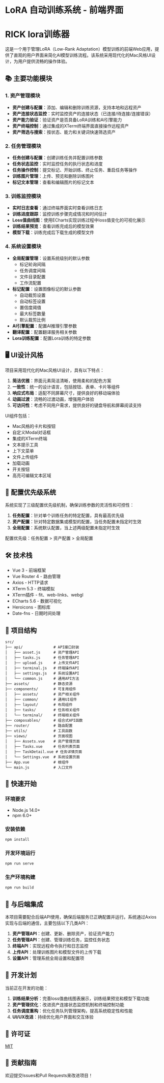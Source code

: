 # LoRA 自动训练系统 - 前端界面
# RICK lora训练器

这是一个用于管理LoRA（Low-Rank Adaptation）模型训练的前端Web应用，提供了直观的用户界面来简化AI模型训练流程。该系统采用现代化的Mac风格UI设计，为用户提供流畅的操作体验。

## 📚 主要功能模块

### 1. 资产管理模块
- **资产创建与配置**：添加、编辑和删除训练资源，支持本地和远程资产
- **资产连接状态监控**：实时监控资产的连接状态（已连接/待连接/连接错误）
- **资产能力验证**：验证资产是否具备LoRA训练和AI引擎能力
- **资产终端控制**：通过集成的XTerm终端界面直接操作远程资产
- **资产筛选与搜索**：按状态、能力和关键词快速筛选资产

### 2. 任务管理模块
- **任务创建与配置**：创建训练任务并配置训练参数
- **任务状态监控**：实时监控任务的执行状态和进度
- **任务操作控制**：提交标记、开始训练、终止任务、重启任务等操作
- **训练图片管理**：上传、预览和删除训练图片
- **标记文本管理**：查看和编辑图片的标记文本

### 3. 训练监控模块
- **实时日志查看**：通过终端界面实时查看训练日志
- **训练进度跟踪**：监控训练步骤完成情况和时间估计
- **Loss值曲线图**：使用ECharts实现训练过程中loss值变化的可视化展示
- **训练结果预览**：查看训练完成后的模型效果
- **模型下载**：训练完成后下载生成的模型文件

### 4. 系统设置模块
- **全局配置管理**：设置系统级别的默认参数
  - 标记轮询间隔
  - 任务调度间隔
  - 文件目录配置
  - 工作流配置
- **标记配置**：设置图像标记的默认参数
  - 自动裁剪设置
  - 自动标签设置
  - 置信度阈值
  - 最大标签数量
  - 默认裁剪比例
- **AI引擎配置**：配置AI推理引擎参数
- **翻译配置**：配置翻译服务相关参数
- **Lora训练配置**：配置Lora训练的特定参数

## 🖥️ UI设计风格

项目采用现代化的Mac风格UI设计，具有以下特点：

1. **简洁优雅**：界面元素简洁清晰，使用柔和的配色方案
2. **一致性**：统一的设计语言，包括按钮、表单、卡片等组件
3. **响应式布局**：适配不同屏幕尺寸，提供良好的移动端体验
4. **动画过渡**：流畅的过渡动画，增强用户体验
5. **可访问性**：考虑不同用户需求，提供良好的键盘导航和屏幕阅读支持

UI组件包括：
- Mac风格的卡片和按钮
- 自定义Modal对话框
- 集成的XTerm终端
- 文本提示工具
- 上下文菜单
- 文件上传组件
- 加载动画
- 开关按钮
- 高亮可编辑文本区域

## 🔧 配置优先级系统

系统实现了三级配置优先级机制，确保训练参数的灵活性和可控性：

1. **任务配置**：针对单个训练任务的特定配置，具有最高优先级
2. **资产配置**：针对特定数据集或模型的配置，当任务配置未指定时生效
3. **全局配置**：系统默认配置，当上述两级配置未指定时生效

配置优先级：任务配置 > 资产配置 > 全局配置

## 🛠️ 技术栈

- Vue 3 - 前端框架
- Vue Router 4 - 路由管理
- Axios - HTTP请求
- XTerm 5.3 - 终端模拟
- XTerm插件 - fit、web-links、webgl
- ECharts 5.6 - 数据可视化
- Heroicons - 图标库
- Date-fns - 日期时间处理

## 📁 项目结构

```
src/
├── api/              # API接口封装
│   ├── asset.js      # 资产管理API
│   ├── tasks.js      # 任务管理API
│   ├── upload.js     # 上传文件API
│   ├── terminal.js   # 终端操作API
│   ├── settings.js   # 系统设置API
│   └── common.js     # 通用API方法
├── assets/           # 静态资源
├── components/       # 可复用组件
│   ├── assets/       # 资产相关组件
│   ├── common/       # 通用UI组件
│   ├── layout/       # 布局组件
│   ├── tasks/        # 任务相关组件
│   └── terminal/     # 终端相关组件
├── composables/      # 组合式API函数
├── router/           # 路由配置
├── utils/            # 工具函数
├── views/            # 页面视图
│   ├── Assets.vue    # 资产管理页面
│   ├── Tasks.vue     # 任务列表页面
│   ├── TaskDetail.vue # 任务详情页面
│   └── Settings.vue  # 系统设置页面
├── App.vue           # 根组件
└── main.js           # 入口文件
```

## 🚀 快速开始

### 环境要求

- Node.js 14.0+
- npm 6.0+

### 安装依赖

```bash
npm install
```

### 开发环境运行

```bash
npm run serve
```

### 生产环境构建

```bash
npm run build
```

## 🔄 与后端集成

本项目需要配合后端API使用，确保后端服务已正确配置并运行。系统通过Axios实现与后端的通信，主要包括以下几类API：

1. **资产管理API**：创建、更新、删除资产，验证资产能力
2. **任务管理API**：创建、管理训练任务，监控任务状态
3. **终端API**：实现远程命令执行和日志监控
4. **上传API**：处理训练图片和模型文件的上传下载
5. **设置API**：管理系统全局设置和配置项

## 🚧 开发计划

当前正在开发的功能：

1. **训练结果分析**：完善loss值曲线图表展示，训练结果预览和模型下载功能
2. **资产管理优化**：改进资产连接状态监控机制和终端控制功能
3. **任务调度重构**：优化任务队列管理架构，提高系统稳定性和性能
4. **UI/UX改进**：持续优化用户界面和交互体验

## 📄 许可证

[MIT](LICENSE)

## 🤝 贡献指南

欢迎提交Issues和Pull Requests来改进项目！

